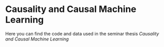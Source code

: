 # Causality and Causal Machine Learning

Here you can find the code and data used in the seminar thesis *Causality and Causal Machine Learning*
